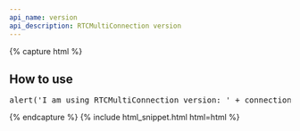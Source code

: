 ```yaml
---
api_name: version
api_description: RTCMultiConnection version
---
```


{% capture html %}

<section>
    <h2>How to use</h2>
    <pre>
alert('I am using RTCMultiConnection version: ' + connection.version);
</pre>
</section>

{% endcapture %}
{% include html_snippet.html html=html %}

